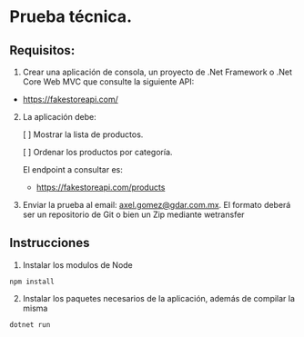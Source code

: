 # Prueba técnica.

## Requisitos:

1. Crear una aplicación de consola, un proyecto de .Net Framework o .Net Core Web MVC que consulte la siguiente API:

- https://fakestoreapi.com/

2. La aplicación debe:

   [ ] Mostrar la lista de productos.

   [ ] Ordenar los productos por categoría.

   El endpoint a consultar es:

   - https://fakestoreapi.com/products

3. Enviar la prueba al email: axel.gomez@gdar.com.mx. El formato deberá ser un repositorio de Git o bien un Zip mediante wetransfer

## Instrucciones

1. Instalar los modulos de Node

```
npm install
```

2. Instalar los paquetes necesarios de la aplicación, además de compilar la misma

```
dotnet run
```
